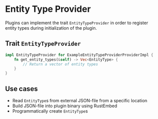 # Entity Type Provider

Plugins can implement the trait `EntityTypeProvider` in order to register entity types during initialization of the
plugin.

## Trait `EntityTypeProvider`

```rust
impl EntityTypeProvider for ExampleEntityTypeProviderProviderImpl {
    fn get_entity_types(&self) -> Vec<EntityType> {
        // Return a vector of entity types
    }
}
```

## Use cases

* Read `EntityType`s from external JSON-file from a specific location
* Build JSON-file into plugin binary using RustEmbed
* Programmatically create `EntityType`s
